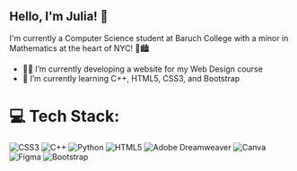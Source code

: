 ## Hello, I'm Julia! 👋

I'm currently a Computer Science student at Baruch College with a minor in Mathematics at the heart of NYC! 🍎🏙️


- 👩‍💻 I’m currently developing a website for my Web Design course
- 🌱 I’m currently learning C++, HTML5, CSS3, and Bootstrap


# 💻 Tech Stack:
![CSS3](https://img.shields.io/badge/css3-%231572B6.svg?style=for-the-badge&logo=css3&logoColor=white) ![C++](https://img.shields.io/badge/c++-%2300599C.svg?style=for-the-badge&logo=c%2B%2B&logoColor=white) ![Python](https://img.shields.io/badge/python-3670A0?style=for-the-badge&logo=python&logoColor=ffdd54) ![HTML5](https://img.shields.io/badge/html5-%23E34F26.svg?style=for-the-badge&logo=html5&logoColor=white) ![Adobe Dreamweaver](https://img.shields.io/badge/Adobe%20Dreamweaver-FF61F6.svg?style=for-the-badge&logo=Adobe%20Dreamweaver&logoColor=white) ![Canva](https://img.shields.io/badge/Canva-%2300C4CC.svg?style=for-the-badge&logo=Canva&logoColor=white) ![Figma](https://img.shields.io/badge/figma-%23F24E1E.svg?style=for-the-badge&logo=figma&logoColor=white) ![Bootstrap](https://img.shields.io/badge/bootstrap-%238511FA.svg?style=for-the-badge&logo=bootstrap&logoColor=white)
<!-- # 📊 GitHub Stats:
![](https://github-readme-stats.vercel.app/api?username=julianacuabueno&theme=dark&hide_border=true&include_all_commits=false&count_private=false)<br/>
![](https://github-readme-streak-stats.herokuapp.com/?user=julianacuabueno&theme=dark&hide_border=true)<br/>
![](https://github-readme-stats.vercel.app/api/top-langs/?username=julianacuabueno&theme=dark&hide_border=true&include_all_commits=false&count_private=false&layout=compact) -->

<!-- Proudly created with GPRM ( https://gprm.itsvg.in ) -->
